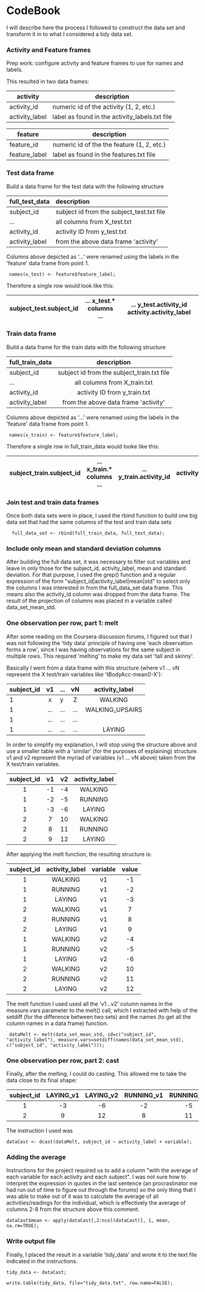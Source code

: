 # CodeBook #

I will describe here the process I followed to construct the data set and transform it in to what I considered
a tidy data set.

### Activity and Feature frames ###
Prep work: configure activity and feature frames to use for names and labels.

This resulted in two data frames: 

activity       | description                                    
---------------|------------------------------------------------
activity_id   | numeric id of the activity (1, 2, etc.)        
activity_label| label as found in the activity_labels.txt file 

feature       | description                                  
--------------|----------------------------------------------
feature_id    | numeric id of the the feature (1, 2, etc.)
feature_label | label as found in the features.txt file

### Test data frame ###

Build a data frame for the test data with the following structure

full_test_data     | description                                  
-------------------|:---------------------------------------------
subject_id         | subject id from the subject_test.txt file    
...                | all columns from X_test.txt                  
activity_id        | activity ID from y_test.txt                  
activity_label     | from the above data frame 'activity'         

 Columns above depicted as '...' were renamed using the labels in the 'feature' data frame from point 1.

``` 
 names(x_test) <- feature$feature_label;
```

 Therefore a single row would look like this:

 | subject_test.subject_id  | ... x_test.* columns ... | ... y_test.activity_id activity.activity_label   |
 |--------------------------|:------------------------:|:------------------------------------------------:|

### Train data frame ###

Build a data frame for the train data with the following structure

 | full_train_data    | description                                     |
 |--------------------|:-----------------------------------------------:|
 | subject_id         | subject id from the subject_train.txt file      |
 | ...                | all columns from X_train.txt                    |
 | activity_id        | activity ID from y_train.txt                    |
 | activity_label     | from the above data frame 'activity'            |

 Columns above depicted as '...' were renamed using the labels in the 'feature' data frame from point 1.

```
 names(x_train) <- feature$feature_label;
```

 Therefore a single row in full_train_data would looke like this:

 | subject_train.subject_id  | ... x_train.* columns ... | ... y_train.activity_id  | activity.activity_label |
 |---------------------------|:-------------------------:|:------------------------:|:-----------------------:|

### Join test and train data frames ###

Once both data sets were in place, I used the rbind function to build one big data set
  that had the same columns of the test and train data sets

```
  full_data_set <- rbind(full_train_data, full_test_data);
```

### Include only mean and standard deviation columns ###

After building the full data set, it was necessary to filter out variables and leave in only those for the
subject_id, activity_label, mean and standard deviation. For that purpose, I used the grep() function and a regular
expression of the form "subject_id|activity_label|mean|std" to select only the columns I was interested in from the full_data_set data frame. This means also the activity_id column was dropped from the data frame. The result of the projection of columns was placed in a variable called data_set_mean_std.

### One observation per row, part 1: melt ###

After some reading on the Coursera discussion forums, I figured out that I was not following the 'tidy data' principle of having one 'each observation forms a row', since I was having observations for the same subject in multiple rows. This required 'melting' to make my data set 'tall and skinny'.

Basically I went from a data frame with this structure (where v1 ... vN represent the X test/train variables like 'tBodyAcc-mean()-X'):

 | subject_id  |    v1             | ... |  vN   | activity_label               |
 |-------------|:-----------------:|-----|:-----:|:----------------------------:|
 | 1           |     x             |  y  |  Z    |    WALKING                   |
 | 1           |     ...           | ... |  ...  |    WALKING_UPSAIRS           |
 | 1           |     ...           | ... |  ...  |                              |
 | 1           |     ...           | ... |  ...  |    LAYING                    |

In order to simplify my explanation, I will stop using the structure above and use a smaller table with a 'similar' (for the purposes of explaining) structure. v1 and v2 represent the myriad of variables (v1 ... vN above) taken from the X test/train variables.

 | subject_id | v1 | v2 | activity_label |
 |:----------:|:--:|:--:|:--------------:|
 |         1  | -1 | -4 | WALKING        |
 |         1  | -2 | -5 | RUNNING        |
 |         1  | -3 | -6 | LAYING         |
 |         2  |  7 | 10 | WALKING        |
 |         2  |  8 | 11 | RUNNING        |
 |         2  |  9 | 12 | LAYING         |

After applying the melt function, the resulting structure is:

 | subject_id | activity_label |  variable | value |
 |:----------:|:--------------:|:---------:|:-----:|
 |        1   | WALKING        |  v1       |  -1   |
 |        1   | RUNNING        |  v1       |  -2   |
 |        1   | LAYING         |  v1       |  -3   |
 |        2   | WALKING        |  v1       |   7   |
 |        2   | RUNNING        |  v1       |   8   |
 |        2   | LAYING         |  v1       |   9   | 
 |        1   | WALKING        |  v2       |  -4   |
 |        1   | RUNNING        |  v2       |  -5   |
 |        1   | LAYING         |  v2       |  -6   |
 |        2   | WALKING        |  v2       |  10   |
 |        2   | RUNNING        |  v2       |  11   |
 |        2   | LAYING         |  v2       |  12   | 

 The melt function I used used all the 'v1...v2' column names in the measure.vars parameter to the melt() call, which I extracted with help of the setdiff (for the difference between two sets) and the names (to get all the column names in a data frame) function.

```
 dataMelt <- melt(data_set_mean_std, id=c("subject_id", "activity_label"), measure.vars=setdiff(names(data_set_mean_std), c("subject_id", "activity_label")));
```
### One observation per row, part 2: cast ###

Finally, after the melting, I could do casting. This allowed me to take the data close to its final shape:

 | subject_id | LAYING_v1 | LAYING_v2 | RUNNING_v1 | RUNNING_v2 | WALKING_v1 | WALKING_v2 |
 |:----------:|:---------:|:---------:|:----------:|:----------:|:----------:|:----------:|
 |          1 |        -3 |        -6 |         -2 |       -5   |       -1   |       -4   |
 |          2 |         9 |        12 |          8 |       11   |        7   |       10   |

The instruction I used was 

```
dataCast <- dcast(dataMelt, subject_id ~ activity_label + variable);
```

### Adding the average ###

Instructions for the project required us to add a column "with the average of each variable for each activity and each subject".
I was not sure how to interpret the expression in quotes in the last sentence (an procrastinator me had run out of time to figure out through the forums) so the only thing that I was able to make out of it was to calculate the average of all activities/readings for the individual, which is effectively the average of columns 2-8 from the structure above this comment.

```
dataCast$mean <- apply(dataCast[,2:ncol(dataCast)], 1, mean, na.rm=TRUE);
```

### Write output file ###

Finally, I placed the result in a variable 'tidy_data' and wrote it to the text file indicated in the instructions.

```
tidy_data <- dataCast;

write.table(tidy_data, file="tidy_data.txt", row.name=FALSE);
```
